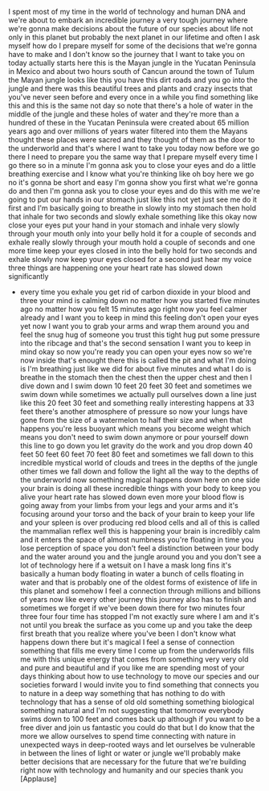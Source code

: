 
I spent most of my time in the world of
technology and human DNA and we&#39;re about
to embark an incredible journey a very
tough journey where we&#39;re gonna make
decisions about the future of our
species about life not only in this
planet but probably the next planet in
our lifetime and often I ask myself how
do I prepare myself for some of the
decisions that we&#39;re gonna have to make
and I don&#39;t know so the journey that I
want to take you on today actually
starts here this is the Mayan jungle in
the Yucatan Peninsula in Mexico and
about two hours south of Cancun around
the town of Tulum the Mayan jungle looks
like this you have this dirt roads and
you go into the jungle and there was
this beautiful trees and plants and
crazy insects that you&#39;ve never seen
before
and every once in a while you find
something like this and this is the same
not day so note that there&#39;s a hole of
water in the middle of the jungle and
these holes of water and they&#39;re more
than a hundred of these in the Yucatan
Peninsula were created about 65 million
years ago and over millions of years
water filtered into them the Mayans
thought these places were sacred and
they thought of them as the door to the
underworld and that&#39;s where I want to
take you today now before we go there I
need to prepare you the same way that I
prepare myself every time I go there so
in a minute I&#39;m gonna ask you to close
your eyes and do a little breathing
exercise and I know what you&#39;re thinking
like oh boy here we go
no it&#39;s gonna be short and easy I&#39;m
gonna show you first what we&#39;re gonna do
and then I&#39;m gonna ask you to close your
eyes and do this with me we&#39;re going to
put our hands in our stomach just like
this not yet just see me do it first
and I&#39;m basically going to breathe in
slowly into my stomach then hold that
inhale for two seconds and slowly exhale
something like this okay now close your
eyes put your hand in your stomach and
inhale very slowly through your mouth
only into your belly hold it for a
couple of seconds and exhale really
slowly through your mouth hold a couple
of seconds and one more time keep your
eyes closed
in into the belly hold for two seconds
and exhale slowly now keep your eyes
closed for a second just hear my voice
three things are happening one your
heart rate has slowed down significantly
- every time you exhale you get rid of
carbon dioxide in your blood and three
your mind is calming down no matter how
you started five minutes ago no matter
how you felt 15 minutes ago right now
you feel calmer already and I want you
to keep in mind this feeling don&#39;t open
your eyes yet now I want you to grab
your arms and wrap them around you and
feel the snug hug of someone you trust
this tight hug put some pressure into
the ribcage and that&#39;s the second
sensation I want you to keep in mind
okay so now you&#39;re ready you can open
your eyes now so we&#39;re now inside that&#39;s
enought there this is called the pit and
what I&#39;m doing is I&#39;m breathing just
like we did for about five minutes and
what I do is breathe in the stomach then
the chest then the upper chest and then
I dive down and I swim down 10 feet 20
feet 30 feet
and sometimes we swim down while
sometimes we actually pull ourselves
down a line just like this 20 feet 30
feet and something really interesting
happens at 33 feet there&#39;s another
atmosphere of pressure so now your lungs
have gone from the size of a watermelon
to half their size and when that happens
you&#39;re less buoyant which means you
become weight which means you don&#39;t need
to swim down anymore or pour yourself
down this line to go down you let
gravity do the work and you drop down 40
feet 50 feet 60 feet
70 feet 80 feet and sometimes we fall
down to this incredible mystical world
of clouds and trees in the depths of the
jungle
other times we fall down and follow the
light all the way to the depths of the
underworld
now something magical happens down here
on one side your brain is doing all
these incredible things with your body
to keep you alive your heart rate has
slowed down even more your blood flow is
going away from your limbs from your
legs and your arms and it&#39;s focusing
around your torso and the back of your
brain to keep your life and your spleen
is over producing red blood cells and
all of this is called the mammalian
reflex
well this is happening your brain is
incredibly calm and it enters the space
of almost numbness you&#39;re floating in
time
you lose perception of space you don&#39;t
feel a distinction between your body and
the water around you and the jungle
around you and you don&#39;t see a lot of
technology here if a wetsuit on I have a
mask long fins it&#39;s basically a human
body floating in water a bunch of cells
floating in water and that is probably
one of the oldest forms of existence of
life in this planet and somehow I feel a
connection through millions and billions
of years now like every other journey
this journey also has to finish and
sometimes we forget if we&#39;ve been down
there for two minutes four three four
four time has stopped
I&#39;m not exactly sure where I am and it&#39;s
not until you break the surface as you
come up and you take the deep first
breath that you realize where you&#39;ve
been
I don&#39;t know what happens down there but
it&#39;s magical I feel a sense of
connection something that fills me every
time I come up from the underworlds
fills me with this unique energy that
comes from something very very old and
pure and beautiful and if you like me
are spending most of your days thinking
about how to use technology to move our
species and our societies forward I
would invite you to find something that
connects you to nature in a deep way
something that has nothing to do with
technology that has a sense of old old
something something biological something
natural and I&#39;m not suggesting that
tomorrow everybody swims down to 100
feet and comes back up although if you
want to be a free diver and join us
fantastic you could do that but I do
know that the more we allow ourselves to
spend time connecting with nature in
unexpected ways in deep-rooted ways and
let ourselves be vulnerable in between
the lines of light or water or jungle
we&#39;ll probably make better decisions
that are necessary for the future that
we&#39;re building right now with technology
and humanity and our species thank you
[Applause]
